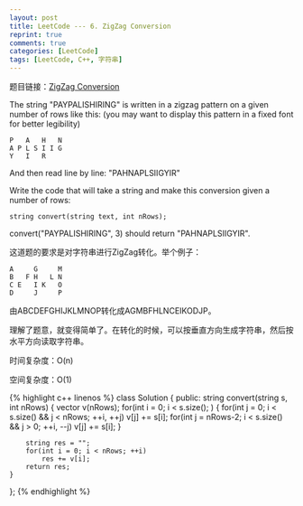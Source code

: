 ```yaml
---
layout: post
title: LeetCode --- 6. ZigZag Conversion
reprint: true
comments: true
categories: [LeetCode]
tags: [LeetCode, C++, 字符串]
---
```



题目链接：[ZigZag Conversion](https://oj.leetcode.com/problems/zigzag-conversion/ ) 

The string "PAYPALISHIRING" is written in a zigzag pattern on a given number of rows like this: (you may want to display this pattern in a fixed font for better legibility) 

    P   A   H   N 
    A P L S I I G 
    Y   I   R 

And then read line by line: "PAHNAPLSIIGYIR" 

Write the code that will take a string and make this conversion given a number of rows: 

    string convert(string text, int nRows); 

convert("PAYPALISHIRING", 3) should return "PAHNAPLSIIGYIR". 

这道题的要求是对字符串进行ZigZag转化。举个例子：

    A     G     M
    B   F H   L N
    C E   I K   O
    D     J     P

由ABCDEFGHIJKLMNOP转化成AGMBFHLNCEIKODJP。

理解了题意，就变得简单了。在转化的时候，可以按垂直方向生成字符串，然后按水平方向读取字符串。

时间复杂度：O(n)

空间复杂度：O(1)

{% highlight c++ linenos %}
class Solution
{
public:
    string convert(string s, int nRows)
    {
        vector<string> v(nRows);
        for(int i = 0; i < s.size(); )
        {
            for(int j = 0; i < s.size() && j < nRows; ++i, ++j)
                v[j] += s[i];
            for(int j = nRows-2; i < s.size() && j > 0; ++i, --j)
                v[j] += s[i];
        }
        
        string res = "";
        for(int i = 0; i < nRows; ++i)
            res += v[i];
        return res;
    }
};
{% endhighlight %}
